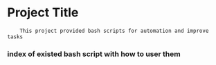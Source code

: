 # Project Title
  		This project provided bash scripts for automation and improve tasks 
 			
###			index of existed bash script with how to user them
